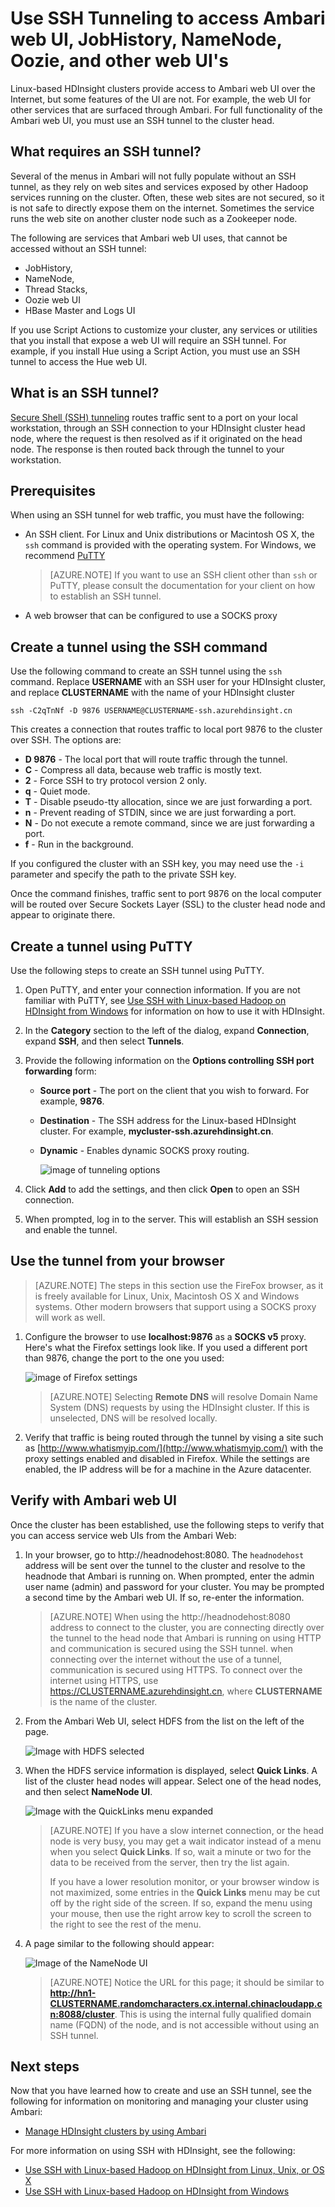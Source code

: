 <properties
    pageTitle="Use SSH Tunneling to access Ambari web UI, ResourceManager, JobHistory, NameNode, Oozie and other web UI's"
    description="Learn how to use an SSH tunnel to securely browse web resources hosted on your Linux-based HDInsight nodes."
    services="hdinsight"
    documentationcenter=""
    author="Blackmist"
    manager="jhubbard"
    editor="cgronlun" />
<tags
    ms.assetid="879834a4-52d0-499c-a3ae-8d28863abf65"
    ms.service="hdinsight"
    ms.devlang="na"
    ms.topic="article"
    ms.tgt_pltfrm="na"
    ms.workload="big-data"
    ms.date="10/17/2016"
    wacn.date=""
    ms.author="larryfr" />

# Use SSH Tunneling to access Ambari web UI, JobHistory, NameNode, Oozie, and other web UI's
Linux-based HDInsight clusters provide access to Ambari web UI over the Internet, but some features of the UI are not. For example, the web UI for other services that are surfaced through Ambari. For full functionality of the Ambari web UI, you must use an SSH tunnel to the cluster head.

## What requires an SSH tunnel?
Several of the menus in Ambari will not fully populate without an SSH tunnel, as they rely on web sites and services exposed by other Hadoop services running on the cluster. Often, these web sites are not secured, so it is not safe to directly expose them on the internet. Sometimes the service runs the web site on another cluster node such as a Zookeeper node.

The following are services that Ambari web UI uses, that cannot be accessed without an SSH tunnel:

* JobHistory,
* NameNode,
* Thread Stacks,
* Oozie web UI
* HBase Master and Logs UI

If you use Script Actions to customize your cluster, any services or utilities that you install that expose a web UI will require an SSH tunnel. For example, if you install Hue using a Script Action, you must use an SSH tunnel to access the Hue web UI.

## What is an SSH tunnel?
[Secure Shell (SSH) tunneling](https://en.wikipedia.org/wiki/Tunneling_protocol#Secure_Shell_tunneling) routes traffic sent to a port on your local workstation, through an SSH connection to your HDInsight cluster head node, where the request is then resolved as if it originated on the head node. The response is then routed back through the tunnel to your workstation.

## Prerequisites
When using an SSH tunnel for web traffic, you must have the following:

* An SSH client. For Linux and Unix distributions or Macintosh OS X, the `ssh` command is provided with the operating system. For Windows, we recommend [PuTTY](http://www.chiark.greenend.org.uk/~sgtatham/putty/download.html)
  
  > [AZURE.NOTE]
  > If you want to use an SSH client other than `ssh` or PuTTY, please consult the documentation for your client on how to establish an SSH tunnel.
  > 
  > 
* A web browser that can be configured to use a SOCKS proxy

## <a name="usessh"></a>Create a tunnel using the SSH command
Use the following command to create an SSH tunnel using the `ssh` command. Replace **USERNAME** with an SSH user for your HDInsight cluster, and replace **CLUSTERNAME** with the name of your HDInsight cluster

    ssh -C2qTnNf -D 9876 USERNAME@CLUSTERNAME-ssh.azurehdinsight.cn

This creates a connection that routes traffic to local port 9876 to the cluster over SSH. The options are:

* **D 9876** - The local port that will route traffic through the tunnel.
* **C** - Compress all data, because web traffic is mostly text.
* **2** - Force SSH to try protocol version 2 only.
* **q** - Quiet mode.
* **T** - Disable pseudo-tty allocation, since we are just forwarding a port.
* **n** - Prevent reading of STDIN, since we are just forwarding a port.
* **N** - Do not execute a remote command, since we are just forwarding a port.
* **f** - Run in the background.

If you configured the cluster with an SSH key, you may need use the `-i` parameter and specify the path to the private SSH key.

Once the command finishes, traffic sent to port 9876 on the local computer will be routed over Secure Sockets Layer (SSL) to the cluster head node and appear to originate there.

## <a name="useputty"></a>Create a tunnel using PuTTY
Use the following steps to create an SSH tunnel using PuTTY.

1. Open PuTTY, and enter your connection information. If you are not familiar with PuTTY, see [Use SSH with Linux-based Hadoop on HDInsight from Windows](/documentation/articles/hdinsight-hadoop-linux-use-ssh-windows/) for information on how to use it with HDInsight.
2. In the **Category** section to the left of the dialog, expand **Connection**, expand **SSH**, and then select **Tunnels**.
3. Provide the following information on the **Options controlling SSH port forwarding** form:
   
   * **Source port** - The port on the client that you wish to forward. For example, **9876**.
   * **Destination** - The SSH address for the Linux-based HDInsight cluster. For example, **mycluster-ssh.azurehdinsight.cn**.
   * **Dynamic** - Enables dynamic SOCKS proxy routing.
     
     ![image of tunneling options](./media/hdinsight-linux-ambari-ssh-tunnel/puttytunnel.png)
4. Click **Add** to add the settings, and then click **Open** to open an SSH connection.
5. When prompted, log in to the server. This will establish an SSH session and enable the tunnel.

## Use the tunnel from your browser
> [AZURE.NOTE]
> The steps in this section use the FireFox browser, as it is freely available for Linux, Unix, Macintosh OS X and Windows systems. Other modern browsers that support using a SOCKS proxy will work as well.
> 
> 

1. Configure the browser to use **localhost:9876** as a **SOCKS v5** proxy. Here's what the Firefox settings look like. If you used a different port than 9876, change the port to the one you used:
   
    ![image of Firefox settings](./media/hdinsight-linux-ambari-ssh-tunnel/socks.png)
   
   > [AZURE.NOTE]
   > Selecting **Remote DNS** will resolve Domain Name System (DNS) requests by using the HDInsight cluster. If this is unselected, DNS will be resolved locally.
   > 
   > 
2. Verify that traffic is being routed through the tunnel by vising a site such as [http://www.whatismyip.com/](http://www.whatismyip.com/) with the proxy settings enabled and disabled in Firefox. While the settings are enabled, the IP address will be for a machine in the Azure datacenter.

## Verify with Ambari web UI
Once the cluster has been established, use the following steps to verify that you can access service web UIs from the Ambari Web:

1. In your browser, go to http://headnodehost:8080. The `headnodehost` address will be sent over the tunnel to the cluster and resolve to the headnode that Ambari is running on. When prompted, enter the admin user name (admin) and password for your cluster. You may be prompted a second time by the Ambari web UI. If so, re-enter the information.
   
   > [AZURE.NOTE]
   > When using the http://headnodehost:8080 address to connect to the cluster, you are connecting directly over the tunnel to the head node that Ambari is running on using HTTP and communication is secured using the SSH tunnel. when connecting over the internet without the use of a tunnel, communication is secured using HTTPS. To connect over the internet using HTTPS, use https://CLUSTERNAME.azurehdinsight.cn, where **CLUSTERNAME** is the name of the cluster.
   > 
   > 
2. From the Ambari Web UI, select HDFS from the list on the left of the page.
   
    ![Image with HDFS selected](./media/hdinsight-linux-ambari-ssh-tunnel/hdfsservice.png)
3. When the HDFS service information is displayed, select **Quick Links**. A list of the cluster head nodes will appear. Select one of the head nodes, and then select **NameNode UI**.
   
    ![Image with the QuickLinks menu expanded](./media/hdinsight-linux-ambari-ssh-tunnel/namenodedropdown.png)
   
   > [AZURE.NOTE]
   > If you have a slow internet connection, or the head node is very busy, you may get a wait indicator instead of a menu when you select **Quick Links**. If so, wait a minute or two for the data to be received from the server, then try the list again.
   > 
   > If you have a lower resolution monitor, or your browser window is not maximized, some entries in the **Quick Links** menu may be cut off by the right side of the screen. If so, expand the menu using your mouse, then use the right arrow key to scroll the screen to the right to see the rest of the menu.
   > 
   > 
4. A page similar to the following should appear:
   
    ![Image of the NameNode UI](./media/hdinsight-linux-ambari-ssh-tunnel/namenode.png)
   
   > [AZURE.NOTE]
   > Notice the URL for this page; it should be similar to **http://hn1-CLUSTERNAME.randomcharacters.cx.internal.chinacloudapp.cn:8088/cluster**. This is using the internal fully qualified domain name (FQDN) of the node, and is not accessible without using an SSH tunnel.
   > 
   > 

## Next steps
Now that you have learned how to create and use an SSH tunnel, see the following for information on monitoring and managing your cluster using Ambari:

* [Manage HDInsight clusters by using Ambari](/documentation/articles/hdinsight-hadoop-manage-ambari/)

For more information on using SSH with HDInsight, see the following:

* [Use SSH with Linux-based Hadoop on HDInsight from Linux, Unix, or OS X](/documentation/articles/hdinsight-hadoop-linux-use-ssh-unix/)
* [Use SSH with Linux-based Hadoop on HDInsight from Windows](/documentation/articles/hdinsight-hadoop-linux-use-ssh-windows/)

